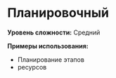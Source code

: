 # Планировочный

**Уровень сложности:** Средний

**Примеры использования:**
- Планирование этапов
- ресурсов
